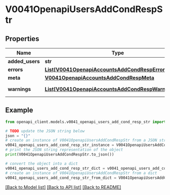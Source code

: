 # V0041OpenapiUsersAddCondRespStr


## Properties

Name | Type | Description | Notes
------------ | ------------- | ------------- | -------------
**added_users** | **str** | added_users | 
**errors** | [**List[V0041OpenapiAccountsAddCondRespErrorsInner]**](V0041OpenapiAccountsAddCondRespErrorsInner.md) | Query errors | [optional] 
**meta** | [**V0041OpenapiAccountsAddCondRespMeta**](V0041OpenapiAccountsAddCondRespMeta.md) |  | [optional] 
**warnings** | [**List[V0041OpenapiAccountsAddCondRespWarningsInner]**](V0041OpenapiAccountsAddCondRespWarningsInner.md) | Query warnings | [optional] 

## Example

```python
from openapi_client.models.v0041_openapi_users_add_cond_resp_str import V0041OpenapiUsersAddCondRespStr

# TODO update the JSON string below
json = "{}"
# create an instance of V0041OpenapiUsersAddCondRespStr from a JSON string
v0041_openapi_users_add_cond_resp_str_instance = V0041OpenapiUsersAddCondRespStr.from_json(json)
# print the JSON string representation of the object
print(V0041OpenapiUsersAddCondRespStr.to_json())

# convert the object into a dict
v0041_openapi_users_add_cond_resp_str_dict = v0041_openapi_users_add_cond_resp_str_instance.to_dict()
# create an instance of V0041OpenapiUsersAddCondRespStr from a dict
v0041_openapi_users_add_cond_resp_str_from_dict = V0041OpenapiUsersAddCondRespStr.from_dict(v0041_openapi_users_add_cond_resp_str_dict)
```
[[Back to Model list]](../README.md#documentation-for-models) [[Back to API list]](../README.md#documentation-for-api-endpoints) [[Back to README]](../README.md)


